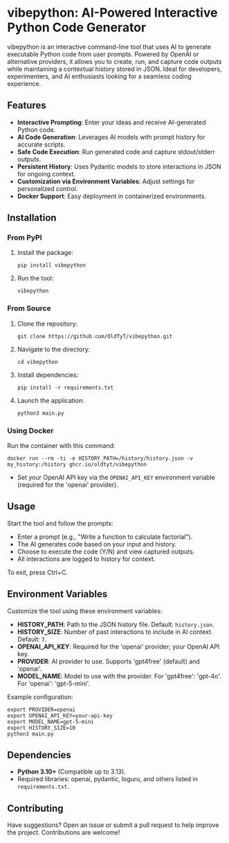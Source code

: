 # vibepython: AI-Powered Interactive Python Code Generator

vibepython is an interactive command-line tool that uses AI to generate executable Python code from user prompts. Powered by OpenAI or alternative providers, it allows you to create, run, and capture code outputs while maintaining a contextual history stored in JSON. Ideal for developers, experimenters, and AI enthusiasts looking for a seamless coding experience.

## Features
- **Interactive Prompting**: Enter your ideas and receive AI-generated Python code.
- **AI Code Generation**: Leverages AI models with prompt history for accurate scripts.
- **Safe Code Execution**: Run generated code and capture stdout/stderr outputs.
- **Persistent History**: Uses Pydantic models to store interactions in JSON for ongoing context.
- **Customization via Environment Variables**: Adjust settings for personalized control.
- **Docker Support**: Easy deployment in containerized environments.

## Installation

### From PyPI
1. Install the package:
   ```
   pip install vibepython
   ```
2. Run the tool:
   ```
   vibepython
   ```

### From Source
1. Clone the repository:
   ```
   git clone https://github.com/OldTyT/vibepython.git
   ```
2. Navigate to the directory:
   ```
   cd vibepython
   ```
3. Install dependencies:
   ```
   pip install -r requirements.txt
   ```
4. Launch the application:
   ```
   python3 main.py
   ```

### Using Docker
Run the container with this command:
```
docker run --rm -ti -e HISTORY_PATH=/history/history.json -v my_history:/history ghcr.io/oldtyt/vibepython
```
- Set your OpenAI API key via the `OPENAI_API_KEY` environment variable (required for the 'openai' provider).

## Usage
Start the tool and follow the prompts:
- Enter a prompt (e.g., "Write a function to calculate factorial").
- The AI generates code based on your input and history.
- Choose to execute the code (Y/N) and view captured outputs.
- All interactions are logged to history for context.

To exit, press Ctrl+C.

## Environment Variables
Customize the tool using these environment variables:
- **HISTORY_PATH**: Path to the JSON history file. Default: `history.json`.
- **HISTORY_SIZE**: Number of past interactions to include in AI context. Default: `7`.
- **OPENAI_API_KEY**: Required for the 'openai' provider; your OpenAI API key.
- **PROVIDER**: AI provider to use. Supports 'gpt4free' (default) and 'openai'.
- **MODEL_NAME**: Model to use with the provider. For 'gpt4free': 'gpt-4o'. For 'openai': 'gpt-5-mini'.

Example configuration:
```
export PROVIDER=openai
export OPENAI_API_KEY=your-api-key
export MODEL_NAME=gpt-5-mini
export HISTORY_SIZE=10
python3 main.py
```

## Dependencies
- **Python 3.10+** (Compatible up to 3.13).
- Required libraries: openai, pydantic, loguru, and others listed in `requirements.txt`.

## Contributing
Have suggestions? Open an issue or submit a pull request to help improve the project. Contributions are welcome!

